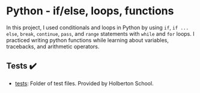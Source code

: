 
# Python - if/else, loops, functions

In this project, I used conditionals and loops in Python by using `if`,
`if ... else`, `break`, `continue`, `pass`, and `range` statements with `while` and
`for` loops. I practiced writing python functions while learning about
variables, tracebacks, and arithmetic operators.

## Tests :heavy_check_mark:

* [tests](./tests): Folder of test files. Provided by Holberton School.


